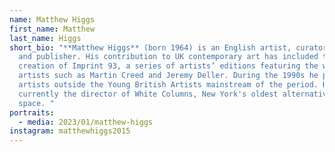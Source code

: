 ```yaml
---
name: Matthew Higgs
first_name: Matthew
last_name: Higgs
short_bio: "**Matthew Higgs** (born 1964) is an English artist, curator, writer
  and publisher. His contribution to UK contemporary art has included the
  creation of Imprint 93, a series of artists’ editions featuring the work of
  artists such as Martin Creed and Jeremy Deller. During the 1990s he promoted
  artists outside the Young British Artists mainstream of the period. Higgs is
  currently the director of White Columns, New York's oldest alternative art
  space. "
portraits:
  - media: 2023/01/matthew-higgs
instagram: matthewhiggs2015
---
```

